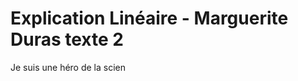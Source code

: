 # Explication Linéaire - Marguerite Duras texte 2

Je suis une héro de la scien
<!--stackedit_data:
eyJoaXN0b3J5IjpbMjk5OTMwMjA4LDE3NjIxNzQ2MywxNzgwMT
g5MjAxLC0xNTM3MjMyNjg0LDIwMjExNjc4MjddfQ==
-->